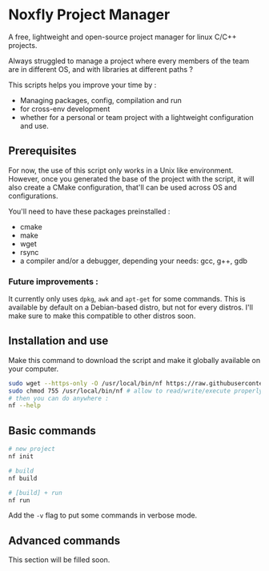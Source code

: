 # Noxfly Project Manager

A free, lightweight and open-source project manager for linux C/C++ projects.

Always struggled to manage a project where every members of the team are in different OS, and with libraries at different paths ?

This scripts helps you improve your time by :
- Managing packages, config, compilation and run
- for cross-env development
- whether for a personal or team project
with a lightweight configuration and use.

## Prerequisites

For now, the use of this script only works in a Unix like environment.
However, once you generated the base of the project with the script, it will also create a CMake configuration, that'll can be used across OS and configurations.

You'll need to have these packages preinstalled :
- cmake
- make
- wget
- rsync
- a compiler and/or a debugger, depending your needs: gcc, g++, gdb

### Future improvements :

It currently only uses `dpkg`, `awk` and `apt-get` for some commands.
This is available by default on a Debian-based distro, but not for every distros.
I'll make sure to make this compatible to other distros soon.

## Installation and use

Make this command to download the script and make it globally available on your computer.

```sh
sudo wget --https-only -O /usr/local/bin/nf https://raw.githubusercontent.com/NoxFly/nfpm/refs/heads/main/nf.sh
sudo chmod 755 /usr/local/bin/nf # allow to read/write/execute properly depending the user
# then you can do anywhere :
nf --help
```

## Basic commands

```sh
# new project
nf init

# build
nf build

# [build] + run
nf run
```

Add the `-v` flag to put some commands in verbose mode.

## Advanced commands

This section will be filled soon.